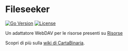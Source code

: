 # Fileseeker

[![Go Version](https://img.shields.io/badge/Go-1.23-blue.svg)](https://golang.org/doc/go1.23)
[![License](https://img.shields.io/badge/License-AGPL%20v3-blue.svg)](LICENSE)

Un adattatore WebDAV per le risorse presenti su [Risorse](https://risorse.vercel.app/)

Scopri di più sulla [wiki di CartaBinaria](https://cartabinaria.students.cs.unibo.it/wiki/progetti-ausiliari/fileseeker/).
